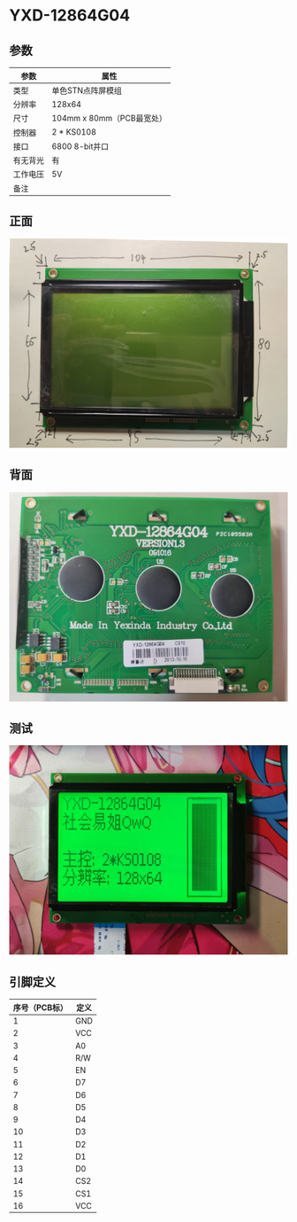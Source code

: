 # YXD-12864G04

## 参数

| 参数     | 属性                      |
| -------- | ------------------------- |
| 类型     | 单色STN点阵屏模组         |
| 分辨率   | 128x64                    |
| 尺寸     | 104mm x 80mm（PCB最宽处） |
| 控制器   | 2 * KS0108                |
| 接口     | 6800 8-bit并口            |
| 有无背光 | 有                        |
| 工作电压 | 5V                        |
| 备注     |                           |

## 正面

![正面](正面.jpg)

## 背面

![背面](背面.jpg)

## 测试

![测试](测试.jpg)

## 引脚定义

| 序号（PCB标） | 定义 |
| ------------- | ---- |
| 1             | GND  |
| 2             | VCC  |
| 3             | A0   |
| 4             | R/W  |
| 5             | EN   |
| 6             | D7   |
| 7             | D6   |
| 8             | D5   |
| 9             | D4   |
| 10            | D3   |
| 11            | D2   |
| 12            | D1   |
| 13            | D0   |
| 14            | CS2  |
| 15            | CS1  |
| 16            | VCC  |
